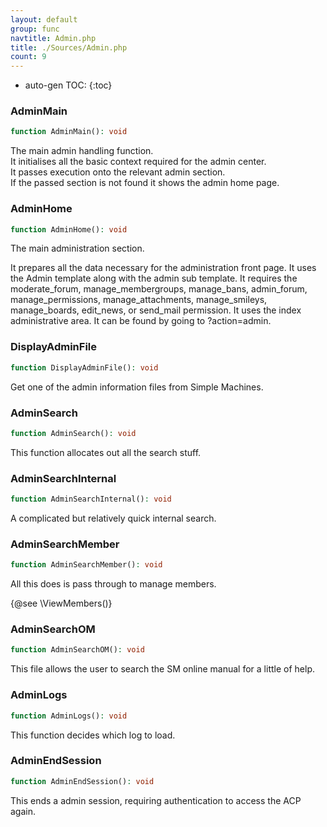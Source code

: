 ```yaml
---
layout: default
group: func
navtitle: Admin.php
title: ./Sources/Admin.php
count: 9
---
```

* auto-gen TOC:
{:toc}
### AdminMain

```php
function AdminMain(): void
```
The main admin handling function.<br>
It initialises all the basic context required for the admin center.<br>
It passes execution onto the relevant admin section.<br>
If the passed section is not found it shows the admin home page.



### AdminHome

```php
function AdminHome(): void
```
The main administration section.

It prepares all the data necessary for the administration front page.
It uses the Admin template along with the admin sub template.
It requires the moderate_forum, manage_membergroups, manage_bans,
 admin_forum, manage_permissions, manage_attachments, manage_smileys,
 manage_boards, edit_news, or send_mail permission.
 It uses the index administrative area.
 It can be found by going to ?action=admin.

### DisplayAdminFile

```php
function DisplayAdminFile(): void
```
Get one of the admin information files from Simple Machines.



### AdminSearch

```php
function AdminSearch(): void
```
This function allocates out all the search stuff.



### AdminSearchInternal

```php
function AdminSearchInternal(): void
```
A complicated but relatively quick internal search.



### AdminSearchMember

```php
function AdminSearchMember(): void
```
All this does is pass through to manage members.

{@see \ViewMembers()}

### AdminSearchOM

```php
function AdminSearchOM(): void
```
This file allows the user to search the SM online manual for a little of help.



### AdminLogs

```php
function AdminLogs(): void
```
This function decides which log to load.



### AdminEndSession

```php
function AdminEndSession(): void
```
This ends a admin session, requiring authentication to access the ACP again.



